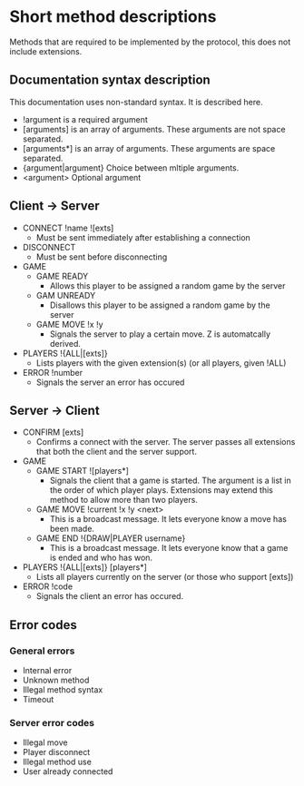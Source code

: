 # Short method descriptions

Methods that are required to be implemented by the protocol, this does not include extensions.

## Documentation syntax description

This documentation uses non-standard syntax. It is described here.

- !argument is a required argument
- [arguments] is an array of arguments. These arguments are not space separated.
- [arguments\*] is an array of arguments. These arguments are space separated.
- {argument|argument} Choice between mltiple arguments.
- &lt;argument&gt; Optional argument

## Client -> Server

- CONNECT !name ![exts]
    - Must be sent immediately after establishing a connection
- DISCONNECT
    - Must be sent before disconnecting
- GAME
    - GAME READY
        - Allows this player to be assigned a random game by the server
    - GAM UNREADY
        - Disallows this player to be assigned a random game by the server
    - GAME MOVE !x !y
        - Signals the server to play a certain move. Z is automatcally derived.
- PLAYERS !{ALL|[exts]}
    - Lists players with the given extension(s) (or all players, given !ALL)
- ERROR !number
    - Signals the server an error has occured

## Server -> Client

- CONFIRM [exts]
    - Confirms a connect with the server. The server passes all extensions that both the client and the server support.
- GAME
    - GAME START ![players\*]
        - Signals the client that a game is started. The argument is a list in the order of which player plays. Extensions may extend this method to allow more than two players.
    - GAME MOVE !current !x !y &lt;next&gt;
        - This is a broadcast message. It lets everyone know a move has been made.
    - GAME END !{DRAW|PLAYER username}
        - This is a broadcast message. It lets everyone know that a game is ended and who has won.
- PLAYERS !{ALL|[exts]} [players\*]
    - Lists all players currently on the server (or those who support [exts])
- ERROR !code
    - Signals the client an error has occured.

## Error codes

### General errors
- Internal error
- Unknown method
- Illegal method syntax
- Timeout

### Server error codes
- Illegal move
- Player disconnect
- Illegal method use
- User already connected
